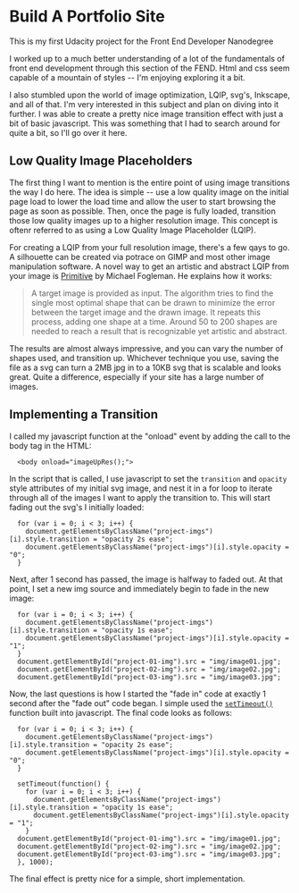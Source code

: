 # Build A Portfolio Site

This is my first Udacity project for the Front End Developer Nanodegree

I worked up to a much better understanding of a lot of the fundamentals of front end development through this section of the FEND. Html and css seem capable of a mountain of styles -- I'm enjoying exploring it a bit.

I also stumbled upon the world of image optimization, LQIP, svg's, Inkscape, and all of that. I'm very interested in this subject and plan on diving into it further. I was able to create a pretty nice image transition effect with just a bit of basic javascript. This was something that I had to search around for quite a bit, so I'll go over it here. 

## Low Quality Image Placeholders

The first thing I want to mention is the entire point of using image transitions the way I do here. The idea is simple -- use a low quality image on the initial page load to lower the load time and allow the user to start browsing the page as soon as possible. Then, once the page is fully loaded, transition those low quality images up to a higher resolution image. This concept is oftenr referred to as using a Low Quality Image Placeholder (LQIP).

For creating a LQIP from your full resolution image, there's a few qays to go. A silhouette can be created via potrace on GIMP and most other image manipulation software. A novel way to get an artistic and abstract LQIP from your image is [Primitive](https://github.com/fogleman/primitive) by Michael Fogleman. He explains how it works:

> A target image is provided as input. The algorithm tries to find the single most optimal shape that can be drawn to minimize the error between the target image and the drawn image. It repeats this process, adding one shape at a time. Around 50 to 200 shapes are needed to reach a result that is recognizable yet artistic and abstract.

The results are almost always impressive, and you can vary the number of shapes used, and transition up. Whichever technique you use, saving the file as a svg can turn a 2MB jpg in to a 10KB svg that is scalable and looks great. Quite a difference, especially if your site has a large number of images.

## Implementing a Transition

I called my javascript function at the "onload" event by adding the call to the body tag in the HTML: 

```
  <body onload="imageUpRes();">
```

In the script that is called, I use javascript to set the `transition` and `opacity` style attributes of my initial svg image, and nest it in a for loop to iterate through all of the images I want to apply the transition to. This will start fading out the svg's I initially loaded:

```
  for (var i = 0; i < 3; i++) {
    document.getElementsByClassName("project-imgs")[i].style.transition = "opacity 2s ease";
    document.getElementsByClassName("project-imgs")[i].style.opacity = "0";
  }
```
Next, after 1 second has passed, the image is halfway to faded out. At that point, I set a new img source and immediately begin to fade in the new image:

```
  for (var i = 0; i < 3; i++) {
    document.getElementsByClassName("project-imgs")[i].style.transition = "opacity 1s ease";
    document.getElementsByClassName("project-imgs")[i].style.opacity = "1";
  }
  document.getElementById("project-01-img").src = "img/image01.jpg";
  document.getElementById("project-02-img").src = "img/image02.jpg";
  document.getElementById("project-03-img").src = "img/image03.jpg";  
```
Now, the last questions is how I started the "fade in" code at exactly 1 second after the "fade out" code began. I simple used the [`setTimeout()`](https://www.w3schools.com/jsref/met_win_settimeout.asp) function built into javascript. The final code looks as follows:

```
  for (var i = 0; i < 3; i++) {
    document.getElementsByClassName("project-imgs")[i].style.transition = "opacity 2s ease"; 
    document.getElementsByClassName("project-imgs")[i].style.opacity = "0";
  }
  
  setTimeout(function() {
    for (var i = 0; i < 3; i++) {
      document.getElementsByClassName("project-imgs")[i].style.transition = "opacity 1s ease";
      document.getElementsByClassName("project-imgs")[i].style.opacity = "1";
    }
  document.getElementById("project-01-img").src = "img/image01.jpg";
  document.getElementById("project-02-img").src = "img/image02.jpg";
  document.getElementById("project-03-img").src = "img/image03.jpg"; 
  }, 1000);
```

The final effect is pretty nice for a simple, short implementation. 
